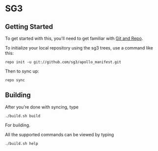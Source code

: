 SG3
===========

Getting Started
---------------

To get started with this, you'll need to get
familiar with [Git and Repo](http://source.android.com/download/using-repo).

To initialize your local repository using the sg3 trees, use a command like this:

    repo init -u git://github.com/sg3/apollo_manifest.git

Then to sync up:

    repo sync


Building
--------

After you're done with syncing, type

    ./build.sh build

For building.

All the supported commands can be viewed by typing

    ./build.sh help
